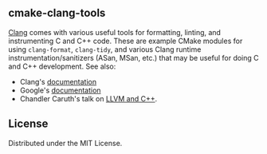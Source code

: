 ## cmake-clang-tools

[Clang](https://clang.llvm.org/docs/UsersManual.html#introduction) comes with 
various useful tools for formatting, linting, and instrumenting C and C++ code. 
These are example CMake modules for using `clang-format`, `clang-tidy`, and various 
Clang runtime instrumentation/sanitizers (ASan, MSan, etc.) that may be useful for 
doing C and C++ development. See also:

- Clang's [documentation](https://clang.llvm.org/docs/index.html)
- Google's [documentation](https://github.com/google/sanitizers/wiki)
- Chandler Caruth's talk on [LLVM and C++](https://www.youtube.com/watch?v=uZI_Qla4pNA).

## License

Distributed under the MIT License.
